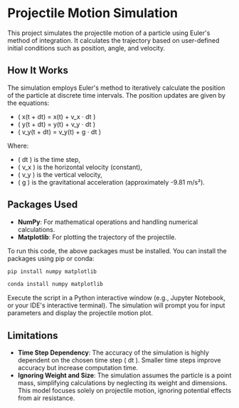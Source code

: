# Projectile Motion Simulation

This project simulates the projectile motion of a particle using Euler's method of integration. It calculates the trajectory based on user-defined initial conditions such as position, angle, and velocity.

## How It Works

The simulation employs Euler's method to iteratively calculate the position of the particle at discrete time intervals. The position updates are given by the equations:

- \( x(t + dt) = x(t) + v_x ⋅ dt \)
- \( y(t + dt) = y(t) + v_y ⋅ dt \)
- \( v_y(t + dt) = v_y(t) + g ⋅ dt \)

Where:
- \( dt \) is the time step,
- \( v_x \) is the horizontal velocity (constant),
- \( v_y \) is the vertical velocity,
- \( g \) is the gravitational acceleration (approximately -9.81 m/s²).

## Packages Used

- **NumPy**: For mathematical operations and handling numerical calculations.
- **Matplotlib**: For plotting the trajectory of the projectile.

To run this code, the above packages must be installed. You can install the packages using pip or conda:

```bash
pip install numpy matplotlib
```
```bash
conda install numpy matplotlib
```
Execute the script in a Python interactive window (e.g., Jupyter Notebook, or your IDE's interactive terminal). The simulation will prompt you for input parameters and display the projectile motion plot.

## Limitations

- **Time Step Dependency**: The accuracy of the simulation is highly dependent on the chosen time step \( dt \). Smaller time steps improve accuracy but increase computation time.
- **Ignoring Weight and Size**: The simulation assumes the particle is a point mass, simplifying calculations by neglecting its weight and dimensions. This model focuses solely on projectile motion, ignoring potential effects from air resistance.
